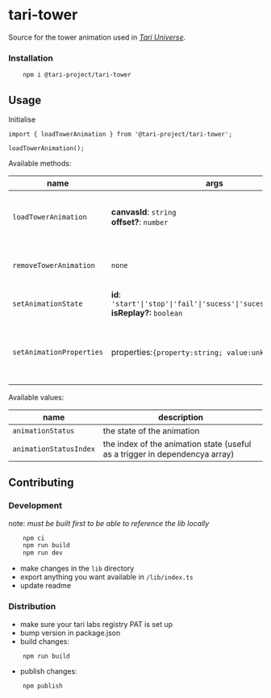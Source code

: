 # tari-tower

Source for the tower animation used in [_Tari Universe_](https://github.com/tari-project/universe).

### Installation

```bash
    npm i @tari-project/tari-tower
```

## Usage

Initialise

```tsx
import { loadTowerAnimation } from '@tari-project/tari-tower';

loadTowerAnimation();
```

Available methods:

| name                     | args                                                                                             | description                                        |
| ------------------------ | ------------------------------------------------------------------------------------------------ | -------------------------------------------------- |
| `loadTowerAnimation`     | **canvasId**: `string` <br/> **offset?**: `number`                                               | initialise all the animation logic + canvas        |
| `removeTowerAnimation`   | `none`                                                                                           | stop the animation and remove canvas               |
| `setAnimationState`      | **id**: `'start'\|'stop'\|'fail'\|'sucess'\|'sucess2'\|'sucess3'` <br/> **isReplay?:** `boolean` | set the animation state                            |
| `setAnimationProperties` | properties:`{property:string; value:unknown}[]`                                                  | set properties (e.g colours in dark vs light mode) |

Available values:

| name                   | description                                                                 |
| ---------------------- | --------------------------------------------------------------------------- |
| `animationStatus`      | the state of the animation                                                  |
| `animationStatusIndex` | the index of the animation state (useful as a trigger in dependencya array) |

## Contributing

### Development

note: _must be built first to be able to reference the lib locally_

```bash
    npm ci
    npm run build
    npm run dev
```

-   make changes in the `lib` directory
-   export anything you want available in `/lib/index.ts`
-   update readme

### Distribution

-   make sure your tari labs registry PAT is set up
-   bump version in package.json
-   build changes:

```bash
    npm run build
```

-   publish changes:

```
    npm publish
```
